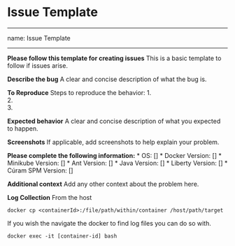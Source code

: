 # Issue Template

---
name: Issue Template

---

**Please follow this template for creating issues**
This is a basic template to follow if issues arise.

**Describe the bug**
A clear and concise description of what the bug is.

**To Reproduce**
Steps to reproduce the behavior:
1.  
2.  
3.  

**Expected behavior**
A clear and concise description of what you expected to happen.

**Screenshots**
If applicable, add screenshots to help explain your problem.

**Please complete the following information:**
    * OS: []
    * Docker Version: []
    * Minikube Version: []
    * Ant Version: []
    * Java Version: []
    * Liberty  Version: []
    * Cúram SPM Version: []

**Additional context**
Add any other context about the problem here.

**Log Collection**
From the host

```shell
docker cp <containerId>:/file/path/within/container /host/path/target
```

If you wish the navigate the docker to find log files you can do so with.

```shell
docker exec -it [container-id] bash
```
